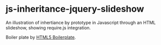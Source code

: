 js-inheritance-jquery-slideshow
===============================

An illustration of inhertiance by prototype in Javascript through an HTML slideshow, showing require.js integration.

Boiler plate by [HTML5 Boilerplate](http://html5boilerplate.com).


